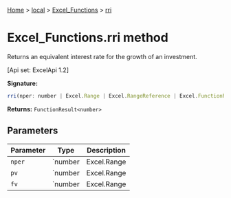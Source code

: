 [Home](./index) &gt; [local](local.md) &gt; [Excel\_Functions](local.excel_functions.md) &gt; [rri](local.excel_functions.rri.md)

# Excel\_Functions.rri method

Returns an equivalent interest rate for the growth of an investment. 

 \[Api set: ExcelApi 1.2\]

**Signature:**
```javascript
rri(nper: number | Excel.Range | Excel.RangeReference | Excel.FunctionResult<any>, pv: number | Excel.Range | Excel.RangeReference | Excel.FunctionResult<any>, fv: number | Excel.Range | Excel.RangeReference | Excel.FunctionResult<any>): FunctionResult<number>;
```
**Returns:** `FunctionResult<number>`

## Parameters

|  Parameter | Type | Description |
|  --- | --- | --- |
|  `nper` | `number | Excel.Range | Excel.RangeReference | Excel.FunctionResult<any>` |  |
|  `pv` | `number | Excel.Range | Excel.RangeReference | Excel.FunctionResult<any>` |  |
|  `fv` | `number | Excel.Range | Excel.RangeReference | Excel.FunctionResult<any>` |  |

